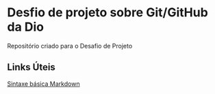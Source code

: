 # Desfio de projeto sobre Git/GitHub da Dio
Repositório criado para o Desafio de Projeto

## Links Úteis
[Sintaxe básica Markdown](https://markdown.net.br/sintaxe-basica/)
